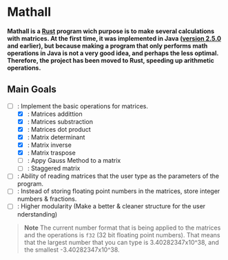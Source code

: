 # Mathall

<b> Mathall is a <a href="https://www.rust-lang.org/">Rust</a> program wich purpose is to make several calculations with matrices. At the first time, it was implemented in Java (<a href="https://github.com/Filipondios/The-Mathall-Project/releases/tag/v2.5.0">version 2.5.0</a> and earlier), but because making a program that only performs math operations in Java is not a very good idea, and perhaps the less optimal. Therefore, the project has been moved to Rust, speeding up arithmetic operations. </b>

## Main Goals

- [ ] : Implement the basic operations for matrices.
  - [X] : Matrices addittion 
  - [X] : Matrices substraction
  - [X] : Matrices dot product
  - [X] : Matrix determinant
  - [X] : Matrix inverse
  - [X] : Matrix traspose
  - [ ] : Appy Gauss Method to a matrix
  - [ ] : Staggered matrix
- [ ] : Ability of reading matrices that the user type as the parameters of the program.
- [ ] : Instead of storing floating point numbers in the matrices, store integer numbers & fractions.
- [ ] : Higher modularity (Make a better & cleaner structure for the user nderstanding)

> **Note**
> The current number format that is being applied to the matrices and the operations is `f32` (32 bit floating point numbers). That means that the largest number that you can type is 3.40282347x10^38, and the smallest -3.40282347x10^38.
